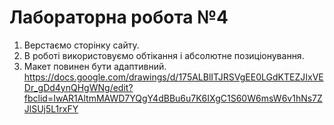 # Лабораторна робота №4
1. Верстаємо сторінку сайту.
2. В роботі використовуємо обтікання і абсолютне позиціонування.
3. Макет повинен бути адаптивний.
https://docs.google.com/drawings/d/175ALBlITJRSVgEE0LGdKTEZJIxVEDr_gDd4ynQHgWNg/edit?fbclid=IwAR1AltmMAWD7YQgY4dBBu6u7K6IXgC1S60W6msW6v1hNs7ZJlSUj5L1rxFY
